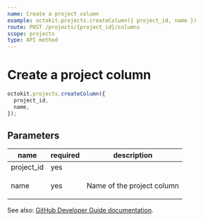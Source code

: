 ```yaml
---
name: Create a project column
example: octokit.projects.createColumn({ project_id, name })
route: POST /projects/{project_id}/columns
scope: projects
type: API method
---
```


# Create a project column

```js
octokit.projects.createColumn({
  project_id,
  name,
});
```

## Parameters

<table>
  <thead>
    <tr>
      <th>name</th>
      <th>required</th>
      <th>description</th>
    </tr>
  </thead>
  <tbody>
    <tr><td>project_id</td><td>yes</td><td>

</td></tr>
<tr><td>name</td><td>yes</td><td>

Name of the project column

</td></tr>
  </tbody>
</table>

See also: [GitHub Developer Guide documentation](https://docs.github.com/rest/reference/projects#create-a-project-column).
